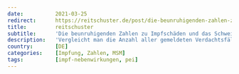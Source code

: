 ```yaml
---
date:          2021-03-25
redirect:      https://reitschuster.de/post/die-beunruhigenden-zahlen-zu-impfschaeden-und-das-schweigen-der-medien/
title:         reitschuster
subtitle:      'Die beunruhigenden Zahlen zu Impfschäden und das Schweigen der Medien'
description:   'Vergleicht man die Anzahl aller gemeldeten Verdachtsfälle auf Impfnebenwirkungen in den letzten 21 Jahren mit denen zu Corona-Impfungen, erkennt man ein überraschendes Missverhältnis. Doch zu lesen und hören ist darüber kaum etwas. Was steckt dahinter?'
country:       [DE]
categories:    [Impfung, Zahlen, MSM]
tags:          [impf-nebenwirkungen, pei]
---
```


